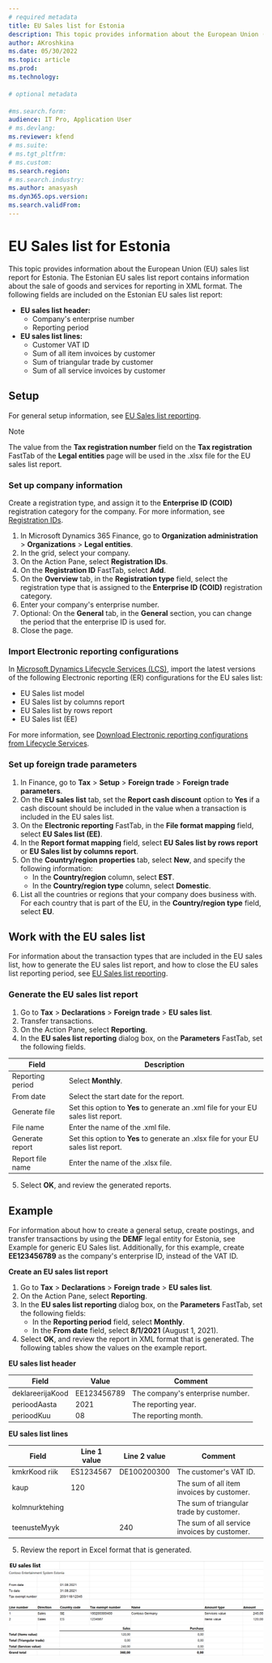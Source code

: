 ```yaml
---
# required metadata
title: EU Sales list for Estonia
description: This topic provides information about the European Union (EU) sales list report for Estonia.
author: AKroshkina
ms.date: 05/30/2022
ms.topic: article
ms.prod: 
ms.technology: 

# optional metadata

#ms.search.form:
audience: IT Pro, Application User
# ms.devlang: 
ms.reviewer: kfend
# ms.suite: 
# ms.tgt_pltfrm: 
# ms.custom: 
ms.search.region: 
# ms.search.industry: 
ms.author: anasyash
ms.dyn365.ops.version: 
ms.search.validFrom: 
---
```


# EU Sales list for Estonia

This topic provides information about the European Union (EU) sales list report for Estonia. The Estonian EU sales list report contains information about the sale of goods and services for reporting in XML format. The following fields are included on the Estonian EU sales list report:

-   **EU sales list header:**
    -   Company's enterprise number
    -   Reporting period
-   **EU sales list lines:**
    -   Customer VAT ID
    -   Sum of all item invoices by customer
    -   Sum of triangular trade by customer
    -   Sum of all service invoices by customer

## Setup

For general setup information, see [EU Sales list reporting](https://docs.microsoft.com/dynamics365/finance/localizations/emea-eu-sales-list#prerequisites).

>[!NOTE] 
>The value from the **Tax registration number** field on the **Tax registration** FastTab of the **Legal entities** page will be used in the .xlsx file for the EU sales list report.

### Set up company information

Create a registration type, and assign it to the **Enterprise ID (COID)** registration category for the company. For more information, see [Registration IDs](emea-registration-ids.md).

1.  In Microsoft Dynamics 365 Finance, go to **Organization administration** \> **Organizations** \> **Legal entities**.
2.  In the grid, select your company.
3.  On the Action Pane, select **Registration IDs**.
4.  On the **Registration ID** FastTab, select **Add**.
5.  On the **Overview** tab, in the **Registration type** field, select the registration type that is assigned to the **Enterprise ID (COID)** registration category.
6.  Enter your company's enterprise number.
7.  Optional: On the **General** tab, in the **General** section, you can change the period that the enterprise ID is used for.
8.  Close the page.

### Import Electronic reporting configurations

In [Microsoft Dynamics Lifecycle Services (LCS)](https://lcs.dynamics.com/Logon/Index), import the latest versions of the following Electronic reporting (ER) configurations for the EU sales list:

-   EU Sales list model
-   EU Sales list by columns report
-   EU Sales list by rows report
-   EU Sales list (EE)

For more information, see [Download Electronic reporting configurations from Lifecycle Services](../../fin-ops-core/dev-itpro/analytics/download-electronic-reporting-configuration-lcs.md).

### Set up foreign trade parameters

1.  In Finance, go to **Tax** \> **Setup** \> **Foreign trade** \> **Foreign trade parameters**.
2.  On the **EU sales list** tab, set the **Report cash discount** option to **Yes** if a cash discount should be included in the value when a transaction is included in the EU sales list.
3.  On the **Electronic reporting** FastTab, in the **File format mapping** field, select **EU Sales list (EE)**.
4.  In the **Report format mapping** field, select **EU Sales list by rows report** or **EU Sales list by columns report**.
5.  On the **Country/region properties** tab, select **New**, and specify the following information:
    -   In the **Country/region** column, select **EST**.
    -   In the **Country/region type** column, select **Domestic**.
6.  List all the countries or regions that your company does business with. For each country that is part of the EU, in the **Country/region type** field, select **EU**.

## Work with the EU sales list

For information about the transaction types that are included in the EU sales list, how to generate the EU sales list report, and how to close the EU sales list reporting period, see [EU Sales list reporting](https://docs.microsoft.com/dynamics365/finance/localizations/emea-eu-sales-list#working-with-the-esl).

### Generate the EU sales list report

1.  Go to **Tax** \> **Declarations** \> **Foreign trade** \> **EU sales list**.
2.  Transfer transactions.
3.  On the Action Pane, select **Reporting**.
4.  In the **EU sales list reporting** dialog box, on the **Parameters** FastTab, set the following fields.

| Field            | Description                                                                         |
|------------------|-------------------------------------------------------------------------------------|
| Reporting period | Select **Monthly**.                                                                 |
| From date        | Select the start date for the report.                                               |
| Generate file    | Set this option to **Yes** to generate an .xml file for your EU sales list report.  |
| File name        | Enter the name of the .xml file.                                                    |
| Generate report  | Set this option to **Yes** to generate an .xlsx file for your EU sales list report. |
| Report file name | Enter the name of the .xlsx file.                                                   |

5.  Select **OK**, and review the generated reports.

## Example

For information about how to create a general setup, create postings, and transfer transactions by using the **DEMF** legal entity for Estonia, see Example for generic EU Sales list. Additionally, for this example, create **EE123456789** as the company's enterprise ID, instead of the VAT ID.

**Create an EU sales list report**

1.  Go to **Tax** \> **Declarations** \> **Foreign trade** \> **EU sales list**.
2.  On the Action Pane, select **Reporting**.
3.  In the **EU sales list reporting** dialog box, on the **Parameters** FastTab, set the following fields:
    -   In the **Reporting period** field, select **Monthly**.
    -   In the **From date** field, select **8/1/2021** (August 1, 2021).
4.  Select **OK**, and review the report in XML format that is generated. The following tables show the values on the example report.

**EU sales list header**

| Field            | Value       | Comment                          |
|------------------|-------------|----------------------------------|
| deklareerijaKood | EE123456789 | The company's enterprise number. |
| perioodAasta     | 2021        | The reporting year.              |
| perioodKuu       | 08          | The reporting month.             |

**EU sales list lines**

| Field          | Line 1 value | Line 2 value | Comment                                      |
|----------------|--------------|--------------|----------------------------------------------|
| kmkrKood riik  | ES1234567    | DE100200300  | The customer's VAT ID.                       |
| kaup           | 120          |              | The sum of all item invoices by customer.    |
| kolmnurktehing |              |              | The sum of triangular trade by customer.     |
| teenusteMyyk   |              | 240          | The sum of all service invoices by customer. |

5.  Review the report in Excel format that is generated.

![Table Description automatically generated](media/EUSL-est.png)
